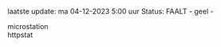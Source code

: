 laatste update: 
ma 04-12-2023  5:00   uur 
Status: FAALT - geel - 
<div class="service R">microstation</div><div class="service Y">httpstat</div>